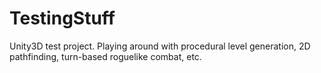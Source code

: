 # TestingStuff
Unity3D test project.
Playing around with procedural level generation, 2D pathfinding, turn-based roguelike combat, etc. 
